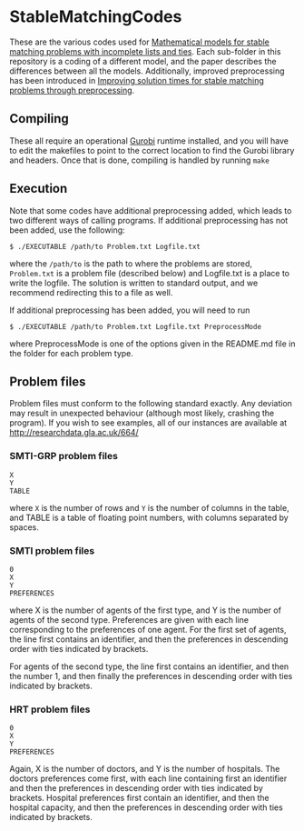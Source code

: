 # StableMatchingCodes

These are the various codes used for [Mathematical models for stable matching problems with incomplete lists and ties](https://doi.org/10.1016/j.ejor.2019.03.017). Each sub-folder in this repository is a coding of a different model, and the paper describes the differences between all the models.
Additionally, improved preprocessing has been introduced in 
[Improving solution times for stable matching problems through preprocessing](https://www.sciencedirect.com/science/article/pii/S0305054820302458).

## Compiling

These all require an operational [Gurobi](https://gurobi.com) runtime installed, and you will have to edit the makefiles to point to the correct location to find the Gurobi library and headers. Once that is done, compiling is handled by running `make`


## Execution

Note that some codes have additional preprocessing added, which leads to two
different ways of calling programs. If additional preprocessing has not been
added, use the following:
```
$ ./EXECUTABLE /path/to Problem.txt Logfile.txt
```

where the `/path/to` is the path to where the problems are stored, `Problem.txt` is a problem file (described below) and Logfile.txt is a place to write the logfile. The solution is written to standard output, and we recommend redirecting this to a file as well.

If additional preprocessing has been added, you will need to run

```
$ ./EXECUTABLE /path/to Problem.txt Logfile.txt PreprocessMode
```

where PreprocessMode is one of the options given in the README.md file in the
folder for each problem type.


## Problem files

Problem files must conform to the following standard exactly. Any deviation may result in unexpected behaviour (although most likely, crashing the program). If you wish to see examples, all of our instances are available at http://researchdata.gla.ac.uk/664/

### SMTI-GRP problem files

```
X
Y
TABLE
```
where `X` is the number of rows and `Y` is the number of columns in the table, and TABLE is a table of floating point numbers, with columns separated by spaces.

### SMTI problem files

```
0
X
Y
PREFERENCES
```

where X is the number of agents of the first type, and Y is the number of agents of the second type. Preferences are given with each line corresponding to the preferences of one agent. For the first set of agents, the line first contains an identifier, and then the preferences in descending order with ties indicated by brackets.

For agents of the second type, the line first contains an identifier, and then the number 1, and then finally the preferences in descending order with ties indicated by brackets. 

### HRT problem files

```
0
X
Y
PREFERENCES
```

Again, X is the number of doctors, and Y is the number of hospitals. The doctors preferences come first, with each line containing first an identifier and then the preferences in descending order with ties indicated by brackets.
Hospital preferences first contain an identifier, and then the hospital capacity, and then the preferences in descending order with ties indicated by brackets.

